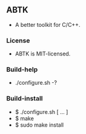 
## ABTK

* A better toolkit for C/C++. 

### License

* ABTK is MIT-licensed.

### Build-help

* ./configure.sh -?

### Build-install

* $ ./configure.sh [ ... ]
* $ make
* $ sudo make install
